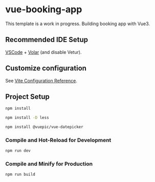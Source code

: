 # vue-booking-app

This template is a work in progress. Building booking app with Vue3.

## Recommended IDE Setup

[VSCode](https://code.visualstudio.com/) + [Volar](https://marketplace.visualstudio.com/items?itemName=Vue.volar) (and disable Vetur).

## Customize configuration

See [Vite Configuration Reference](https://vitejs.dev/config/).

## Project Setup

```sh
npm install
```
```sh
npm install -D less
```
```sh
npm install @vuepic/vue-datepicker
```

### Compile and Hot-Reload for Development

```sh
npm run dev
```

### Compile and Minify for Production

```sh
npm run build
```
